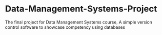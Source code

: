 # Data-Management-Systems-Project
The final project for Data Management Systems course, A simple version control software to showcase competency using databases 
